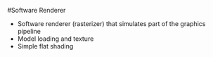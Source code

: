 #Software Renderer

- Software renderer (rasterizer) that simulates part of the graphics pipeline
- Model loading and texture
- Simple flat shading
